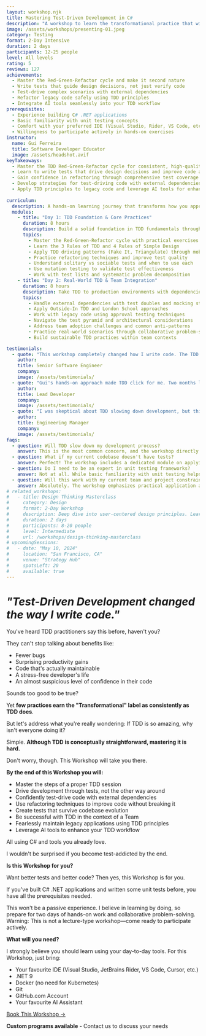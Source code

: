 ```yaml
---
layout: workshop.njk
title: Mastering Test-Driven Development in C#
description: "A workshop to learn the transformational practice that will lead you to simple code, high quality and peace of mind."
image: /assets/workshops/presenting-01.jpeg
category: Testing
format: 2-Day Intensive
duration: 2 days
participants: 12-25 people
level: All levels
rating: 5
reviews: 127
achievements:
  - Master the Red-Green-Refactor cycle and make it second nature
  - Write tests that guide design decisions, not just verify code
  - Test-drive complex scenarios with external dependencies
  - Refactor legacy code safely using TDD principles
  - Integrate AI tools seamlessly into your TDD workflow
prerequisites:
  - Experience building C# .NET applications
  - Basic familiarity with unit testing concepts
  - Comfort with your preferred IDE (Visual Studio, Rider, VS Code, etc.)
  - Willingness to participate actively in hands-on exercises
instructor:
  name: Gui Ferreira
  title: Software Developer Educator
  image: /assets/headshot.avif
keyTakeaways:
  - Master the TDD Red-Green-Refactor cycle for consistent, high-quality development
  - Learn to write tests that drive design decisions and improve code architecture
  - Gain confidence in refactoring through comprehensive test coverage
  - Develop strategies for test-driving code with external dependencies
  - Apply TDD principles to legacy code and leverage AI tools for enhanced productivity
  
curriculum:
  description: A hands-on learning journey that transforms how you approach software development through test-driven practices.
  modules:
    - title: "Day 1: TDD Foundation & Core Practices"
      duration: 8 hours
      description: Build a solid foundation in TDD fundamentals through hands-on practice and real-world exercises.
      topics:
        - Master the Red-Green-Refactor cycle with practical exercises
        - Learn the 3 Rules of TDD and 4 Rules of Simple Design
        - Apply TDD driving patterns (Fake It, Triangulate) through mob and pair programming
        - Practice refactoring techniques and improve test quality
        - Understand solitary vs sociable tests and when to use each
        - Use mutation testing to validate test effectiveness
        - Work with test lists and systematic problem decomposition
    - title: "Day 2: Real-World TDD & Team Integration"
      duration: 8 hours
      description: Take TDD to production environments with dependencies, legacy code, and team challenges.
      topics:
        - Handle external dependencies with test doubles and mocking strategies
        - Apply Outside-In TDD and London School approaches
        - Work with legacy code using approval testing techniques
        - Navigate the test pyramid and architectural considerations
        - Address team adoption challenges and common anti-patterns
        - Practice real-world scenarios through collaborative problem-solving
        - Build sustainable TDD practices within team contexts

testimonials:
  - quote: "This workshop completely changed how I write code. The TDD approach has eliminated most bugs from my development process and made refactoring a joy instead of a nightmare."
    author: 
    title: Senior Software Engineer
    company: 
    image: /assets/testimonials/
  - quote: "Gui's hands-on approach made TDD click for me. Two months later, our team's code quality has improved dramatically and we're shipping features faster than ever."
    author: 
    title: Lead Developer
    company: 
    image: /assets/testimonials/
  - quote: "I was skeptical about TDD slowing down development, but this workshop proved the opposite. We're now more productive and confident in our releases."
    author: 
    title: Engineering Manager
    company: 
    image: /assets/testimonials/
faqs:
  - question: Will TDD slow down my development process?
    answer: This is the most common concern, and the workshop directly addresses it. While there's an initial learning curve, TDD typically increases development speed by reducing debugging time, preventing regressions, and making refactoring safer. You'll see this firsthand during the exercises.
  - question: What if my current codebase doesn't have tests?
    answer: Perfect! The workshop includes a dedicated module on applying TDD principles to legacy code. You'll learn how to gradually introduce tests and use TDD to safely refactor existing applications.
  - question: Do I need to be an expert in unit testing frameworks?
    answer: Not at all. While basic familiarity with unit testing helps, we'll cover everything you need to know about testing frameworks and tools. The focus is on TDD principles and practices, not tool mastery.
  - question: Will this work with my current team and project constraints?
    answer: Absolutely. The workshop emphasizes practical application and includes strategies for introducing TDD in existing teams and projects. We'll discuss how to overcome common organizational challenges and build consensus around TDD adoption.
# related_workshops:
#   - title: Design Thinking Masterclass
#     category: Design
#     format: 2-Day Workshop
#     description: Deep dive into user-centered design principles. Learn how to create products that customers don't just use, but love.
#     duration: 2 days
#     participants: 8-20 people
#     level: Intermediate
#     url: /workshops/design-thinking-masterclass
# upcomingSessions:
#   - date: "May 10, 2024"
#     location: "San Francisco, CA"
#     venue: "Strategy Hub"
#     spotsLeft: 20
#     available: true
---
```


# _"Test-Driven Development changed the way I write code."_

You've heard TDD practitioners say this before, haven't you?

They can't stop talking about benefits like:
* Fewer bugs
* Surprising productivity gains
* Code that's actually maintainable
* A stress-free developer's life
* An almost suspicious level of confidence in their code

Sounds too good to be true?

Yet **few practices earn the "Transformational" label as consistently as TDD does**.

But let's address what you're really wondering: If TDD is so amazing, why isn't everyone doing it?

Simple. **Although TDD is conceptually straightforward, mastering it is hard.**

Don't worry, though. This Workshop will take you there.

**By the end of this Workshop you will:**
* Master the steps of a proper TDD session
* Drive development through tests, not the other way around
* Confidently test-drive code with external dependencies
* Use refactoring techniques to improve code without breaking it
* Create tests that survive codebase evolution
* Be successful with TDD in the context of a Team
* Fearlessly maintain legacy applications using TDD principles
* Leverage AI tools to enhance your TDD workflow

All using C# and tools you already love.

I wouldn't be surprised if you become test-addicted by the end.

**Is this Workshop for you?**

Want better tests and better code? Then yes, this Workshop is for you.

If you've built C# .NET applications and written some unit tests before, you have all the prerequisites needed.

This won't be a passive experience. I believe in learning by doing, so prepare for two days of hands-on work and collaborative problem-solving. Warning: This is not a lecture-type workshop—come ready to participate actively.

**What will you need?**

I strongly believe you should learn using your day-to-day tools. For this Workshop, just bring:
* Your favourite IDE (Visual Studio, JetBrains Rider, VS Code, Cursor, etc.)
* .NET 9
* Docker (no need for Kubernetes)
* Git
* GitHub.com Account
* Your favourite AI Assistant


<div class="flex flex-row justify-center mt-10">
<a class="bg-primary hover:bg-secondary text-white font-bold mx-4 py-2 px-4" href="mailto:workshops@guiferreira.me">Book This Workshop →</a>
</div>

<div class="mt-5 text-center">
<p><strong>Custom programs available</strong> - Contact us to discuss your needs</p>
</div> 